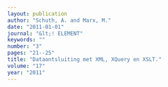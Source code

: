 ```yaml
---
layout: publication
author: "Schuth, A. and Marx, M."
date: "2011-01-01"
journal: "&lt;! ELEMENT"
keywords: ""
number: "3"
pages: "21--25"
title: "Dataontsluiting met XML, XQuery en XSLT."
volume: "17"
year: "2011"
---
```

